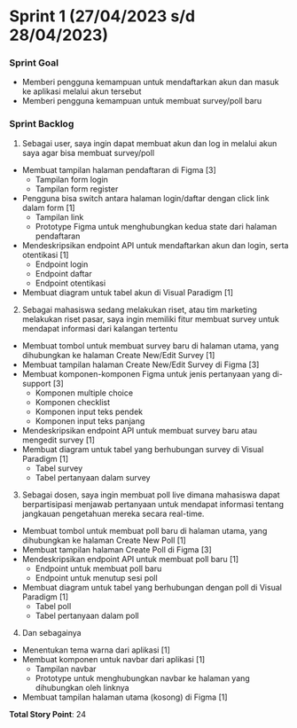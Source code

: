 # Sprint 1 (27/04/2023 s/d 28/04/2023)

### Sprint Goal
- Memberi pengguna kemampuan untuk mendaftarkan akun dan masuk ke aplikasi melalui akun tersebut
- Memberi pengguna kemampuan untuk membuat survey/poll baru

### Sprint Backlog

1. Sebagai user, saya ingin dapat membuat akun dan log in melalui akun saya agar bisa membuat survey/poll
- Membuat tampilan halaman pendaftaran di Figma [3]
    - Tampilan form login
    - Tampilan form register
- Pengguna bisa switch antara halaman login/daftar dengan click link dalam form [1]
    - Tampilan link
    - Prototype Figma untuk menghubungkan kedua state dari halaman pendaftaran
- Mendeskripsikan endpoint API untuk mendaftarkan akun dan login, serta otentikasi [1]
    - Endpoint login
    - Endpoint daftar
    - Endpoint otentikasi
- Membuat diagram untuk tabel akun di Visual Paradigm [1]

2. Sebagai mahasiswa sedang melakukan riset, atau tim marketing melakukan riset pasar, saya ingin memiliki fitur membuat survey untuk mendapat informasi dari kalangan tertentu
- Membuat tombol untuk membuat survey baru di halaman utama, yang dihubungkan ke halaman Create New/Edit Survey [1]
- Membuat tampilan halaman Create New/Edit Survey di Figma [3]
- Membuat komponen-komponen Figma untuk jenis pertanyaan yang di-support [3]
    - Komponen multiple choice
    - Komponen checklist
    - Komponen input teks pendek
    - Komponen input teks panjang
- Mendeskripsikan endpoint API untuk membuat survey baru atau mengedit survey [1]
- Membuat diagram untuk tabel yang berhubungan survey di Visual Paradigm [1]
    - Tabel survey
    - Tabel pertanyaan dalam survey

3. Sebagai dosen, saya ingin membuat poll live dimana mahasiswa dapat berpartisipasi menjawab pertanyaan untuk mendapat informasi tentang jangkauan pengetahuan mereka secara real-time.
- Membuat tombol untuk membuat poll baru di halaman utama, yang dihubungkan ke halaman Create New Poll [1]
- Membuat tampilan halaman Create Poll di Figma [3]
- Mendeskripsikan endpoint API untuk membuat poll baru [1]
    - Endpoint untuk membuat poll baru
    - Endpoint untuk menutup sesi poll
- Membuat diagram untuk tabel yang berhubungan dengan poll di Visual Paradigm [1]
    - Tabel poll
    - Tabel pertanyaan dalam poll

4. Dan sebagainya
- Menentukan tema warna dari aplikasi [1]
- Membuat komponen untuk navbar dari aplikasi [1]
    - Tampilan navbar
    - Prototype untuk menghubungkan navbar ke halaman yang dihubungkan oleh linknya
- Membuat tampilan halaman utama (kosong) di Figma [1]

**Total Story Point**: 24